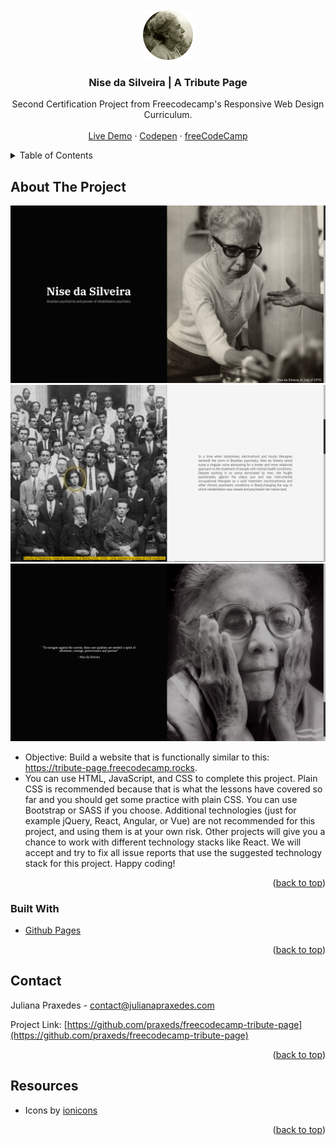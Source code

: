 <div id="top"></div>
<!-- PROJECT LOGO -->
<br />
<div align="center">
  <a href="https://github.com/othneildrew/Best-README-Template">
    <img src="assets/icon.png" alt="Logo" width="80" height="80">
  </a>

  <h3 align="center">Nise da Silveira | A Tribute Page</h3>

  <p align="center">
    Second Certification Project from Freecodecamp's Responsive Web Design Curriculum.
    <br />
    <br />
    <a href="https://praxeds.github.io/freecodecamp-tribute-page/">Live Demo</a>
    ·
    <a href="https://codepen.io/praxeds/pen/MWQLzwy">Codepen</a>
    ·
    <a href="https://www.freecodecamp.org/">freeCodeCamp</a>
  </p>
</div>



<!-- TABLE OF CONTENTS -->
<details>
  <summary>Table of Contents</summary>
  <ol>
    <li>
      <a href="#about-the-project">About The Project</a>
      <ul>
        <li><a href="#built-with">Built With</a></li>
      </ul>
    </li>
    <li><a href="#contact">Contact</a></li>
    <li><a href="#resources">Resources</a></li>
  </ol>
</details>



<!-- ABOUT THE PROJECT -->
## About The Project

![alt text](assets/Screenshot%20from%202022-07-27%2021-33-40.png)
![alt text](assets/Screenshot%20from%202022-07-27%2021-33-57.png)
![alt text](assets/Screenshot%20from%202022-07-27%2021-34-35.png)

* Objective: Build a website that is functionally similar to this: https://tribute-page.freecodecamp.rocks.
* You can use HTML, JavaScript, and CSS to complete this project. Plain CSS is recommended because that is what the lessons have covered so far and you should get some practice with plain CSS. You can use Bootstrap or SASS if you choose. Additional technologies (just for example jQuery, React, Angular, or Vue) are not recommended for this project, and using them is at your own risk. Other projects will give you a chance to work with different technology stacks like React. We will accept and try to fix all issue reports that use the suggested technology stack for this project. Happy coding!

<p align="right">(<a href="#top">back to top</a>)</p>



### Built With

* [Github Pages](https://pages.github.com/)

<p align="right">(<a href="#top">back to top</a>)</p>


<!-- CONTACT -->
## Contact

Juliana Praxedes - contact@julianapraxedes.com

Project Link: [https://github.com/praxeds/freecodecamp-tribute-page](https://github.com/praxeds/freecodecamp-tribute-page)

<p align="right">(<a href="#top">back to top</a>)</p>



<!-- Resources -->
## Resources

* Icons by [ionicons](https://ionic.io/ionicons)

<p align="right">(<a href="#top">back to top</a>)</p>